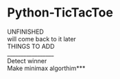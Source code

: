 # Python-TicTacToe

UNFINISHED <br />
will come back to it later <br />
THINGS TO ADD <br />
_________________ <br />
Detect winner <br />
Make minimax algorthim*** <br />
